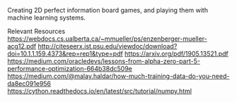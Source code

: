 Creating 2D perfect information board games, and playing them with machine learning systems.

Relevant Resources
https://webdocs.cs.ualberta.ca/~mmueller/ps/enzenberger-mueller-acg12.pdf
http://citeseerx.ist.psu.edu/viewdoc/download?doi=10.1.1.159.4373&rep=rep1&type=pdf
https://arxiv.org/pdf/1905.13521.pdf
https://medium.com/oracledevs/lessons-from-alpha-zero-part-5-performance-optimization-664b38dc509e
https://medium.com/@malay.haldar/how-much-training-data-do-you-need-da8ec091e956
https://cython.readthedocs.io/en/latest/src/tutorial/numpy.html